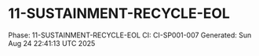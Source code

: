 # 11-SUSTAINMENT-RECYCLE-EOL
Phase: 11-SUSTAINMENT-RECYCLE-EOL
CI: CI-SP001-007
Generated: Sun Aug 24 22:41:13 UTC 2025
